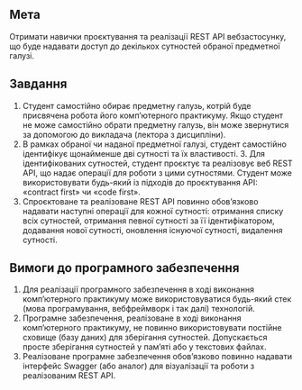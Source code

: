 ## Мета
Отримати навички проєктування та реалізації REST API вебзастосунку, що буде надавати доступ до декількох сутностей обраної предметної галузі.

## Завдання
1. Студент самостійно обирає предметну галузь, котрій буде присвячена робота його комп’ютерного практикуму. Якщо студент не може самостійно обрати предметну галузь, він може звернутися за допомогою до викладача (лектора з дисципліни).
2. В рамках обраної чи наданої предметної галузі, студент самостійно ідентифікує щонайменше дві сутності та їх властивості. 3. Для ідентифікованих сутностей, студент проєктує та реалізовує веб REST API, що надає операції для роботи з цими сутностями. Студент може використовувати будь-який із підходів до проєктування API: «contract first» чи «code first».
4. Спроєктоване та реалізоване REST API повинно обов’язково надавати наступні операції для кожної сутності: отримання списку всіх сутностей, отримання певної сутності за її ідентифікатором, додавання нової сутності, оновлення існуючої сутності, видалення сутності.

## Вимоги до програмного забезпечення
1. Для реалізації програмного забезпечення в ході виконання комп’ютерного практикуму може використовуватися будь-який стек (мова програмування, вебфреймворк і так далі) технологій.
2. Програмне забезпечення, реалізоване в ході виконання комп’ютерного практикуму, не повинно використовувати постійне сховище (базу даних) для  зберігання сутностей. Допускається просте зберігання сутностей у пам’яті або у текстових файлах.
3. Реалізоване програмне забезпечення обов’язково повинно надавати інтерфейс Swagger (або аналог) для візуалізації та роботи з реалізованим REST API.
